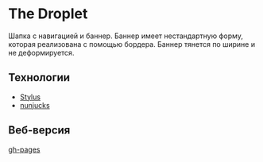 # The Droplet
Шапка с навигацией и баннер.
Баннер имеет нестандартную форму, которая реализована с помощью бордера. 
Баннер тянется по ширине и не деформируется.

## Технологии
- [Stylus](http://stylus-lang.com/)
- [nunjucks](https://mozilla.github.io/nunjucks/)
## Веб-версия
[gh-pages](https://tyradire.github.io/the-droplet/)